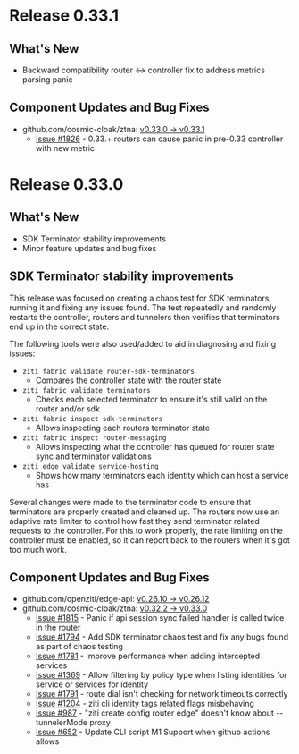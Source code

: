 # Release 0.33.1

## What's New

* Backward compatibility router <-> controller fix to address metrics parsing panic

## Component Updates and Bug Fixes
* github.com/cosmic-cloak/ztna: [v0.33.0 -> v0.33.1](https://github.com/cosmic-cloak/ztna/compare/v0.33.0...v0.33.1)
    * [Issue #1826](https://github.com/cosmic-cloak/ztna/issues/1826) - 0.33.+ routers can cause panic in pre-0.33 controller with new metric

# Release 0.33.0

## What's New

* SDK Terminator stability improvements
* Minor feature updates and bug fixes

## SDK Terminator stability improvements

This release was focused on creating a chaos test for SDK terminators, running it and fixing any issues found.
The test repeatedly and randomly restarts the controller, routers and tunnelers then verifies that terminators
end up in the correct state. 

The following tools were also used/added to aid in diagnosing and fixing issues:

* `ziti fabric validate router-sdk-terminators` 
    * Compares the controller state with the router state
* `ziti fabric validate terminators`
    * Checks each selected terminator to ensure it's still valid on the router and/or sdk
* `ziti fabric inspect sdk-terminators`
    * Allows inspecting each routers terminator state
* `ziti fabric inspect router-messaging`
    * Allows inspecting what the controller has queued for router state sync and terminator validations
* `ziti edge validate service-hosting`
    * Shows how many terminators each identity which can host a service has

Several changes were made to the terminator code to ensure that terminators are properly created and cleaned up.
The routers now use an adaptive rate limiter to control how fast they send terminator related requests to the
controller. For this to work properly, the rate limiting on the controller must be enabled, so it can report
back to the routers when it's got too much work.

## Component Updates and Bug Fixes

* github.com/openziti/edge-api: [v0.26.10 -> v0.26.12](https://github.com/openziti/edge-api/compare/v0.26.10...v0.26.12)
* github.com/cosmic-cloak/ztna: [v0.32.2 -> v0.33.0](https://github.com/cosmic-cloak/ztna/compare/v0.32.2...v0.33.0)
    * [Issue #1815](https://github.com/cosmic-cloak/ztna/issues/1815) - Panic if api session sync failed handler is called twice in the router
    * [Issue #1794](https://github.com/cosmic-cloak/ztna/issues/1794) - Add SDK terminator chaos test and fix any bugs found as part of chaos testing
    * [Issue #1781](https://github.com/cosmic-cloak/ztna/issues/1781) - Improve performance when adding intercepted services
    * [Issue #1369](https://github.com/cosmic-cloak/ztna/issues/1369) - Allow filtering by policy type when listing identities for service or services for identity
    * [Issue #1791](https://github.com/cosmic-cloak/ztna/issues/1791) - route dial isn't checking for network timeouts correctly
    * [Issue #1204](https://github.com/cosmic-cloak/ztna/issues/1204) - ziti cli identity tags related flags misbehaving
    * [Issue #987](https://github.com/cosmic-cloak/ztna/issues/987) - "ziti create config router edge" doesn't know about --tunnelerMode proxy
    * [Issue #652](https://github.com/cosmic-cloak/ztna/issues/652) - Update CLI script M1 Support when github actions allows
